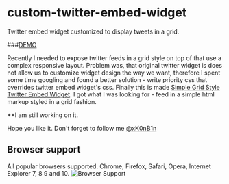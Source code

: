 # custom-twitter-embed-widget

Twitter embed widget customized to display tweets in a grid.

###[DEMO](https://xxbinxx.github.com/custom-twitter-embed-widget "Preview this repository online")

Recently I needed to expose twitter feeds in a grid style on top of that use a complex responsive layout. 
Problem was, that original twitter widget is does not allow us to customize widget design the way we want, therefore I spent some time googling and found a better solution - write priority css that overrides twitter embed widget's css. Finally this is made [Simple Grid Style Twitter Embed Widget](https://github.com/xxbinxx/custom-twitter-embed-widget "Simple Grid Style Twitter Embed Widget"). I got what I was looking for - feed in a simple html markup styled in a grid fashion.

**I am still working on it.


Hope you like it. Don't forget to follow me [@xK0nB1n](https://twitter.com/xK0nB1n "xK0nB1n twitter")

## Browser support

All popular browsers supported. Chrome, Firefox, Safari, Opera, Internet Explorer 7, 8 9 and 10.
![Browser Support](http://jasonmayes.com/projects/twitterApi/browsers.jpg "Browser Support")

